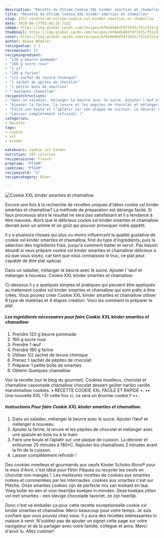 ```yaml
---
description: "Recette de Ultime Cookie XXL kinder smarties et chamallow"
title: "Recette de Ultime Cookie XXL kinder smarties et chamallow"
slug: 1357-recette-de-ultime-cookie-xxl-kinder-smarties-et-chamallow
date: 2020-06-17T01:45:16.732Z
image: https://img-global.cpcdn.com/recipes/6f8e8b86df4f1935/751x532cq70/cookie-xxl-kinder-smarties-et-chamallow-photo-principale-de-la-recette.jpg
thumbnail: https://img-global.cpcdn.com/recipes/6f8e8b86df4f1935/751x532cq70/cookie-xxl-kinder-smarties-et-chamallow-photo-principale-de-la-recette.jpg
cover: https://img-global.cpcdn.com/recipes/6f8e8b86df4f1935/751x532cq70/cookie-xxl-kinder-smarties-et-chamallow-photo-principale-de-la-recette.jpg
author: Duane Wheeler
ratingvalue: 3.3
reviewcount: 13
recipeingredient:
- "120 g beurre pommade"
- "160 g sucre roux"
- "1 uf"
- "180 g farine"
- "1/2 sachet de levure chimique"
- "1 sachet de ppites de chocolat"
- "1 petite bote de smarties"
- " Quelques chamallow"
recipeinstructions:
- "Dans un saladier, mélanger le beurre avec le sucre. Ajouter l’œuf et mélanger à nouveau."
- "Ajouter la farine, la levure et les pépites de chocolat et mélanger avec une spatule en bois ou à la main."
- "Faire une boule et l’aplatir sur une plaque de cuisson. La décorer et enfourner 25 minutes à 180•C. Rajouter les chamallows 2 minutes avant la fin de la cuisson."
- "Laisser complètement refroidir !"
categories:
- Recette
tags:
- cookie
- xxl
- kinder

katakunci: cookie xxl kinder 
nutrition: 247 calories
recipecuisine: French
preptime: "PT16M"
cooktime: "PT42M"
recipeyield: "3"
recipecategory: Dîner

---
```



![Cookie XXL kinder smarties et chamallow](https://img-global.cpcdn.com/recipes/6f8e8b86df4f1935/751x532cq70/cookie-xxl-kinder-smarties-et-chamallow-photo-principale-de-la-recette.jpg)

Encore une fois à la recherche de recettes uniques d'idées cookie xxl kinder smarties et chamallow? La méthode de préparation est dérange facile. Si faux processus alors le résultat ne sera pas satisfaisant et il a tendance à être mauvais. Alors que le délicieux cookie xxl kinder smarties et chamallow devrait avoir un arôme et un goût qui pouvoir provoquer notre appétit.

Il y a plusieurs choses qui plus ou moins influencent la qualité gustative de cookie xxl kinder smarties et chamallow, first du type d'ingrédients, puis la sélection des ingrédients frais, jusqu'à comment traiter et servir. Pas besoin étourdi si veux prépare cookie xxl kinder smarties et chamallow délicieux à où que vous soyez, car tant que vous connaissez le truc, ce plat peut capable de être plat spécial.

Dans un saladier, mélanger le beurre avec le sucre. Ajouter l &#39;œuf et mélanger à nouveau. Cookie XXL kinder smarties et chamallow.


Ci-dessous il y a quelques simples et pratiques qui peuvent être appliqués au traitement cookie xxl kinder smarties et chamallow qui sont prêts à être créés. Vous pouvez créer Cookie XXL kinder smarties et chamallow utiliser 8 type de matériau et 4 étapes création. Voici les comment to préparer le plat.

<!--inarticleads1-->

##### Les ingrédients nécessaires pour faire Cookie XXL kinder smarties et chamallow:

1. Prendre 120 g beurre pommade
1.  160 g sucre roux
1. Prendre 1 œuf
1. Prendre 180 g farine
1. Utiliser 1/2 sachet de levure chimique
1. Prenez 1 sachet de pépites de chocolat
1. Préparer 1 petite boîte de smarties
1. Obtenir  Quelques chamallow


Voir la recette (sur le blog du gourmet). Cookies moelleux, chocolat et chamallow cassonade chamallow chocolat dessert goûter haribo vanille marshmallow cookies. • RECETTE COOKIE XXL FACILE ET RAPIDE •. •• Une nouvelle XXL ! Et cette fois ci, ce sera un énorme cookie !! ••. 

<!--inarticleads2-->

##### Instructions Pour faire Cookie XXL kinder smarties et chamallow:

1. Dans un saladier, mélanger le beurre avec le sucre. Ajouter l’œuf et mélanger à nouveau.
1. Ajouter la farine, la levure et les pépites de chocolat et mélanger avec une spatule en bois ou à la main.
1. Faire une boule et l’aplatir sur une plaque de cuisson. La décorer et enfourner 25 minutes à 180•C. Rajouter les chamallows 2 minutes avant la fin de la cuisson.
1. Laisser complètement refroidir !


Des cookies moelleux et gourmands aux oeufs Kinder Schoko-Bons® pour le mois d&#39;Avril, c&#39;est idéal pour Fêter Pâques ou recycler les oeufs en chocolat non mangés !. Les meilleures recettes de cookies aux smarties notées et commentées par les internautes. cookies aux smarties c&#39;est sur Ptitche. Onze smarties cookies zijn de perfecte mix van krokant en taai. Voeg boter en een ei voor heerlijke koekjes in minuten. Deze koekjes zitten vol met smarties - een stevige chocolade favoriet, ze zijn heerlijk. 


Donc c'est va emballer ça pour cette recette exceptionnelle cookie xxl kinder smarties et chamallow. Merci beaucoup pour votre temps. Je suis confiant que vous pouvez chez vous. Il y aura des recettes  intéressantes in maison à venir. N'oubliez pas de ajouter un signet cette page sur votre navigateur et de la partager avec votre famille, collègue et amis. Merci d'avoir lu. Allez cuisiner!

